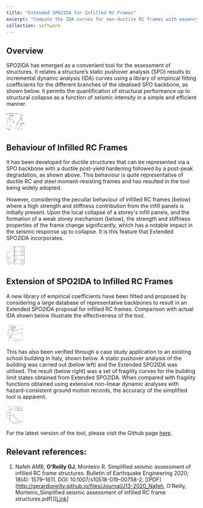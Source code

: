 ```yaml
---
title: "Extended SPO2IDA for Infilled RC Frames"
excerpt: "Compute the IDA curves for non-ductile RC frames with masonry infills using just the results of pushover analysis"
collection: software
---
```


## Overview
SPO2IDA has emerged as a convenient tool for the assessment of structures. It relates a structure’s static pushover analysis (SPO) results to incremental dynamic analysis (IDA) curves using a library of empirical fitting coefficients for the different branches of the idealised SPO backbone, as shown below. It permits the quantification of structural performance up to structural collapse as a function of seismic intensity in a simple and efficient manner.

<img src="/images/spo2ida.jpg" style="width:48px;height:48px;">

## Behaviour of Infilled RC Frames
It has been developed for ductile structures that can be represented via a SPO backbone with a ductile post-yield hardening followed by a post-peak degradation, as shown above. This behaviour is quite representative of ductile RC and steel moment-resisting frames and has resulted in the tool being widely adopted.

However, considering the peculiar behaviour of infilled RC frames (below) where a high strength and stiffness contribution from the infill panels is initially present. Upon the local collapse of a storey's infill panels, and the formation of a weak storey mechanism (below), the strength and stiffness properties of the frame change significantly, which has a notable impact in the seismic response up to collapse. It is this feature that Extended SPO2IDA incorporates.

<img src="/images/infilled-rc.jpg" style="width:48px;height:48px;">

## Extension of SPO2IDA to Infilled RC Frames
A new library of empirical coefficients have been fitted and proposed by considering a large database of representative backbones to result in an Extended SPO2IDA proposal for infilled RC frames. Comparison with actual IDA shown below illustrate the effectiveness of the tool.

<img src="/images/extended-spo2ida-example.jpg" style="width:48px;height:48px;">

This has also been verified through a case study application to an existing school building in Italy, shown below. A static pushover analysis of the building was carried out (below left) and the Extended SPO2IDA was utilised. The result (below right) was a set of fragility curves for the building limit states obtained from Extended SPO2IDA. When compared with fragility functions obtained using extensive non-linear dynamic analyses with hazard-consistent ground motion records, the accuracy of the simplified tool is apparent.

<img src="/images/extended-spo2ida-example2.jpg" style="width:48px;height:48px;">

For the latest version of the tool, please visit the Github page [here](https://github.com/gerardjoreilly/InfilledRC-SPO2IDA).

## Relevant references:
1. Nafeh AMB, **O’Reilly GJ**, Monteiro R. Simplified seismic assessment of infilled RC frame structures. Bulletin of Earthquake Engineering 2020; 18(4): 1579–1611. DOI: 10.1007/s10518-019-00758-2. [[PDF](http://gerardjoreilly.github.io/files/Journal/J13-2020_Nafeh, O’Reilly, Monteiro_Simplified seismic assessment of infilled RC frame structures.pdf)][[Link](https://link.springer.com/article/10.1007/s10518-019-00758-2)]
